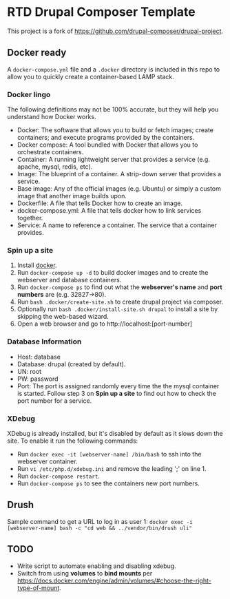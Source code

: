 # RTD Drupal Composer Template #
This project is a fork of https://github.com/drupal-composer/drupal-project.

## Docker ready ##
A `docker-compose.yml` file and a `.docker` directory is included in this repo to allow you to quickly create a container-based LAMP stack.

### Docker lingo ###
The following definitions may not be 100% accurate, but they will help you understand how Docker works.

- Docker: The software that allows you to build or fetch images; create containers; and execute programs provided by the containers.
- Docker compose: A tool bundled with Docker that allows you to orchestrate containers.
- Container: A running lightweight server that provides a service (e.g. apache, mysql, redis, etc).
- Image: The blueprint of a container. A strip-down server that provides a service.
- Base image: Any of the official images (e.g. Ubuntu) or simply a custom image that another image builds upon.
- Dockerfile: A file that tells Docker how to create an image.
- docker-compose.yml: A file that tells docker how to link services together.
- Service: A name to reference a container. The service that a container provides.

### Spin up a site ###
1. Install [docker](https://store.docker.com/editions/community/docker-ce-desktop-mac).
2. Run `docker-compose up -d` to build docker images and to create the webserver and database containers.
3. Run `docker-compose ps` to find out what the **webserver's name** and **port numbers** are (e.g. 32827->80).
4. Run `bash .docker/create-site.sh` to create drupal project via composer.
5. Optionally run `bash .docker/install-site.sh drupal` to install a site by skipping the web-based wizard.
6. Open a web browser and go to http://localhost:[port-number]

### Database Information ###
- Host: database
- Database: drupal (created by default).
- UN: root
- PW: password
- Port: The port is assigned randomly every time the the mysql container is started. Follow step 3 on **Spin up a site** to find out how to check the port number for a service.

### XDebug ###
XDebug is already installed, but it's disabled by default as it slows down the site. To enable it run the following commands:
- Run `docker exec -it [webserver-name] /bin/bash` to ssh into the webserver container.
- Run `vi /etc/php.d/xdebug.ini` and remove the leading ';' on line 1.
- Run `docker-compose restart`.
- Run `docker-compose ps` to see the containers new port numbers.

## Drush ##
Sample command to get a URL to log in as user 1:
`docker exec -i [webserver-name] bash -c "cd web && ../vendor/bin/drush uli"`

## TODO ##
- Write script to automate enabling and disabling xdebug.
- Switch from using **volumes** to **bind mounts** per https://docs.docker.com/engine/admin/volumes/#choose-the-right-type-of-mount.

